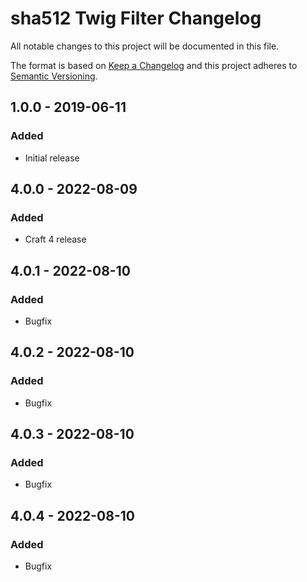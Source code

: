 # sha512 Twig Filter Changelog

All notable changes to this project will be documented in this file.

The format is based on [Keep a Changelog](http://keepachangelog.com/) and this project adheres to [Semantic Versioning](http://semver.org/).

## 1.0.0 - 2019-06-11
### Added
- Initial release

## 4.0.0 - 2022-08-09
### Added
- Craft 4 release

## 4.0.1 - 2022-08-10
### Added
- Bugfix

## 4.0.2 - 2022-08-10
### Added
- Bugfix

## 4.0.3 - 2022-08-10
### Added
- Bugfix

## 4.0.4 - 2022-08-10
### Added
- Bugfix
